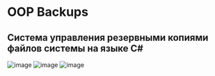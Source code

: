 # OOP Backups
## Система управления резервными копиями файлов системы на языке C#
![image](https://user-images.githubusercontent.com/90113365/234391441-83617d4b-ea50-45d7-a121-0b28acc71254.png)
![image](https://user-images.githubusercontent.com/90113365/234391513-ab2e786a-644e-4cde-b313-a2f3e2761ce2.png)
![image](https://user-images.githubusercontent.com/90113365/234391589-8393607f-fc80-428f-b205-e9bee30cf4f9.png)
